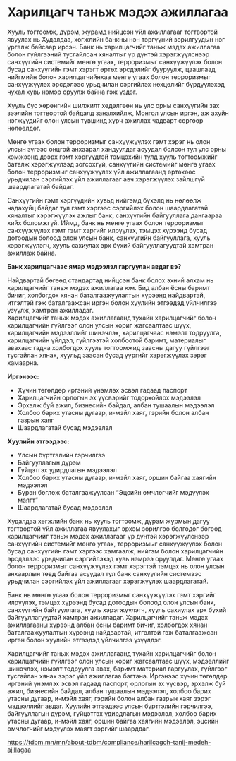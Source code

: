 # Харилцагч таньж мэдэх ажиллагаа

Хууль тогтоомж, дүрэм, журамд нийцсэн үйл ажиллагааг тогтвортой явуулах нь Худалдаа, хөгжлийн банкны нэн тэргүүний зорилгуудын нэг үргэлж байсаар ирсэн. Банк нь харилцагчийг таньж мэдэх ажиллагаа болон гүйлгээний тусгайлсан хяналтыг үр дүнтэй хэрэгжүүлснээр санхүүгийн системийг мөнгө угаах, терроризмыг санхүүжүүлэх болон бусад санхүүгийн гэмт хэрэгт өртөх эрсдэлийг бууруулж, цаашлаад нийгмийн болон харилцагчийнхаа мөнгө угаах болон терроризмыг санхүүжүүлэх эрсдэлээс урьдчилан сэргийлэх нөхцөлийг бүрдүүлэхэд чухал хувь нэмэр оруулж байна гэж үздэг.

Хууль бус хөрөнгийн шилжилт хөдөлгөөн нь улс орны санхүүгийн зах зээлийн тогтвортой байдалд заналхийлж, Монгол улсын иргэн, аж ахуйн нэгжүүдийг олон улсын түвшинд хүрч ажиллах чадварт сөргөөр нөлөөлдөг.

Мөнгө угаах болон терроризмыг санхүүжүүлэх гэмт хэрэг нь олон улсын зүгээс онцгой анхаарал хандуулдаг асуудал болсон тул улс орны хэмжээнд дээрх гэмт хэргүүдтэй тэмцэхийн тулд хууль тогтоомжийг баталж хэрэгжүүлээд зогсохгүй, санхүүгийн системийг мөнгө угаах болон терроризмыг санхүүжүүлэх үйл ажиллагаанд өртөхөөс урьдчилан сэргийлэх үйл ажиллагааг авч хэрэгжүүлэх зайлшгүй шаардлагатай байдаг.

Санхүүгийн гэмт хэргүүдийн хувьд нийгэмд бүхэлд нь нөлөөлж чадахуйц байдаг тул гэмт хэргээс сэргийлэх болон шаардлагатай хяналтыг хэрэгжүүлэх ажлыг банк, санхүүгийн байгууллага дангаараа хийх боломжгүй. Иймд, банк нь мөнгө угаах болон терроризмыг санхүүжүүлэх гэмт гэмт хэргийг илрүүлэх, тэмцэх хүрээнд бусад дотоодын болоод олон улсын банк, санхүүгийн байгууллага, хууль хэрэгжүүлэгч, хууль сахиулах эрх бүхий байгууллагуудтай хамтран ажиллаж байна.

**Банк харилцагчаас ямар мэдээлэл гаргуулан авдаг вэ?**

Найдвартай бөгөөд стандартад нийцсэн банк болох эхний алхам нь харилцагчийг таньж мэдэх ажиллагаа юм. Бид албан ёсны баримт бичиг, холбогдох хянан баталгаажуулалтын хүрээнд найдвартай, итгэлтэй гэж баталгаажсан иргэн болон хуулийн этгээдэд үйлчилгээ үзүүлж, хамтран ажилладаг.  
Харилцагчийг таньж мэдэх ажиллагаанд тухайн харилцагчийг болон харилцагчийн гүйлгээг олон улсын хориг жагсаалтаас шүүх, харилцагчийн мэдээллийг шинэчлэх, харилцагчаас нэмэлт тодруулга, харилцагчийн үйлдэл, гүйлгээтэй холбоотой баримт, материалыг авахаас гадна холбогдох хууль тогтоомжид заасны дагуу гүйлгээг тусгайлан хянах, хуульд заасан бусад үүргийг хэрэгжүүлэх зэрэг хамаарна.

**Иргэнээс:**

- Хүчин төгөлдөр иргэний үнэмлэх эсвэл гадаад паспорт
- Харилцагчийн орлогын эх үүсвэрийг тодорхойлох мэдээлэл
- Эрхэлж буй ажил, бизнесийн байдал, албан тушаалын мэдээлэл
- Холбоо барих утасны дугаар, и-мэйл хаяг, гэрийн болон албан газрын хаяг
- Шаардлагатай бусад мэдээлэл

**Хуулийн этгээдээс:**

- Улсын бүртгэлийн гэрчилгээ
- Байгууллагын дүрэм
- Гүйцэтгэх удирдлагын мэдээлэл
- Холбоо барих утасны дугаар, и-мэйл хаяг, оршин байгаа хаягийн мэдээлэл
- Бүрэн бөглөж баталгаажуулсан “Эцсийн өмчлөгчийг мэдүүлэх маягт”
- Шаардлагатай бусад мэдээлэл


Худалдаа хөгжлийн банк нь хууль тогтоомж, дүрэм журмын дагуу тогтвортой үйл ажиллагаа явуулахыг эрхэм зорилгоо болгодог бөгөөд харилцагчийг таньж мэдэх ажиллагааг үр дүнтэй хэрэгжүүлснээр санхүүгийн системийг мөнгө угаах, терроризмыг санхүүжүүлэх болон бусад санхүүгийн гэмт хэргээс хамгаалж, нийгэм болон харилцагчийн эрсдэлээс урьдчилан сэргийлэхэд хувь нэмрээ оруулдаг. Мөнгө угаах болон терроризмыг санхүүжүүлэх гэмт хэрэгтэй тэмцэх нь олон улсын анхаарлын төвд байгаа асуудал тул банк санхүүгийн системээс урьдчилан сэргийлэх үйл ажиллагааг хэрэгжүүлэх шаардлагатай.

Банк нь мөнгө угаах болон терроризмыг санхүүжүүлэх гэмт хэргийг илрүүлэх, тэмцэх хүрээнд бусад дотоодын болоод олон улсын банк, санхүүгийн байгууллага, хууль хэрэгжүүлэгч, хууль сахиулах эрх бүхий байгууллагуудтай хамтран ажилладаг. Харилцагчийг таньж мэдэх ажиллагааны хүрээнд албан ёсны баримт бичиг, холбогдох хянан баталгаажуулалтын хүрээнд найдвартай, итгэлтэй гэж баталгаажсан иргэн болон хуулийн этгээдэд үйлчилгээ үзүүлдэг.

Харилцагчийг таньж мэдэх ажиллагаанд тухайн харилцагчийг болон харилцагчийн гүйлгээг олон улсын хориг жагсаалтаас шүүх, мэдээллийг шинэчлэх, нэмэлт тодруулга авах, баримт материал гаргуулах, гүйлгээг тусгайлан хянах зэрэг үйл ажиллагаа багтана. Иргэнээс хүчин төгөлдөр иргэний үнэмлэх эсвэл гадаад паспорт, орлогын эх үүсвэр, эрхэлж буй ажил, бизнесийн байдал, албан тушаалын мэдээлэл, холбоо барих утасны дугаар, и-мэйл хаяг, гэрийн болон албан газрын хаяг зэрэг мэдээллийг авдаг. Хуулийн этгээдээс улсын бүртгэлийн гэрчилгээ, байгууллагын дүрэм, гүйцэтгэх удирдлагын мэдээлэл, холбоо барих утасны дугаар, и-мэйл хаяг, оршин байгаа хаягийн мэдээлэл, эцсийн өмчлөгчийг мэдүүлэх маягт зэргийг шаарддаг.

https://tdbm.mn/mn/about-tdbm/compliance/harilcagch-tanij-medeh-ajillagaa